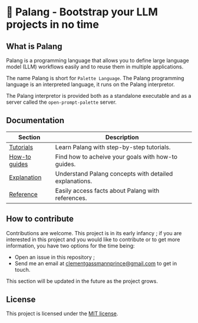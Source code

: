# 🎨 Palang - Bootstrap your LLM projects in no time

## What is Palang
Palang is a programming language that allows you to define large language model (LLM) workflows easily and to reuse them in multiple applications.

The name Palang is short for `Palette Language`. The Palang programming language is an interpreted language, it runs on the Palang interpretor.

The Palang interpretor is provided both as a standalone executable and as a server called the `open-prompt-palette` server.

## Documentation
| Section                                         | Description                                            |
|-------------------------------------------------|--------------------------------------------------------|
| [Tutorials](documentation/tutorials.md)         | Learn Palang with step-by-step tutorials.              |
| [How-to guides](documentation/how-to-guides.md) | Find how to acheive your goals with how-to guides.     |
| [Explanation](documentation/explanation.md)     | Understand Palang concepts with detailed explanations. |
| [Reference](documentation/reference.md)         | Easily access facts about Palang with references.      |

## How to contribute
Contributions are welcome. This project is in its early infancy ; if you are interested in this project and you would like to contribute or to get more information, you have two options for the time being:
- Open an issue in this repository ;
- Send me an email at <a href="mailto:clementgassmannprince@gmail.com">clementgassmannprince@gmail.com</a> to get in touch.

This section will be updated in the future as the project grows.

## License
This project is licensed under the [MIT license](LICENSE).
